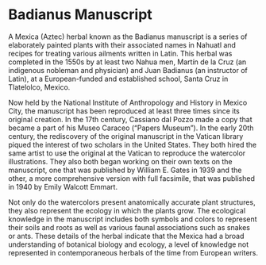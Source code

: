 # Badianus Manuscript

A Mexica (Aztec) herbal known as the Badianus manuscript is a series of elaborately painted plants with their associated names in Nahuatl and recipes for treating various ailments written in Latin.  This herbal was completed in the 1550s by at least two Nahua men, Martín de la Cruz (an indigenous nobleman and physician) and Juan Badianus (an instructor of Latin), at a European-funded and established school, Santa Cruz in Tlatelolco, Mexico.

Now held by the National Institute of Anthropology and History in Mexico City, the manuscript has been reproduced at least three times since its original creation. In the 17th century, Cassiano dal Pozzo made a copy that became a part of his Museo Caraceo (“Papers Museum”). In the early 20th century, the rediscovery of the original manuscript in the Vatican library piqued the interest of two scholars in the United States. They both hired the same artist to use the original at the Vatican to reproduce the watercolor illustrations. They also both began working on their own texts on the manuscript, one that was published by William E. Gates in 1939 and the other, a more comprehensive version with full facsimile, that was published in 1940 by Emily Walcott Emmart.

Not only do the watercolors present anatomically accurate plant structures, they also represent the ecology in which the plants grow. The ecological knowledge in the manuscript includes both symbols and colors to represent their soils and roots as well as various faunal associations such as snakes or ants. These details of the herbal indicate that the Mexica had a broad understanding of botanical biology and ecology, a level of knowledge not represented in contemporaneous herbals of the time from European writers.
